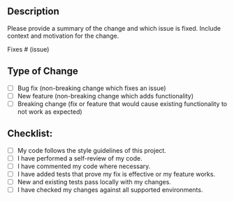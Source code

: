 ## Description
Please provide a summary of the change and which issue is fixed. Include context and motivation for the change.

Fixes # (issue)

## Type of Change
- [ ] Bug fix (non-breaking change which fixes an issue)
- [ ] New feature (non-breaking change which adds functionality)
- [ ] Breaking change (fix or feature that would cause existing functionality to not work as expected)

## Checklist:
- [ ] My code follows the style guidelines of this project.
- [ ] I have performed a self-review of my code.
- [ ] I have commented my code where necessary.
- [ ] I have added tests that prove my fix is effective or my feature works.
- [ ] New and existing tests pass locally with my changes.
- [ ] I have checked my changes against all supported environments.
